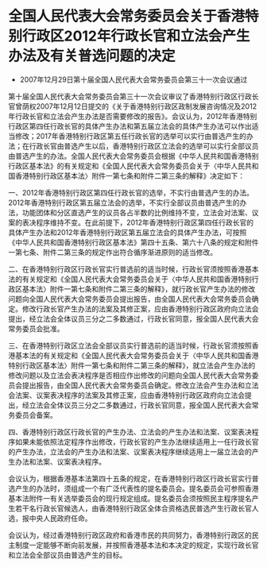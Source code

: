 # 全国人民代表大会常务委员会关于香港特别行政区2012年行政长官和立法会产生办法及有关普选问题的决定

- 2007年12月29日第十届全国人民代表大会常务委员会第三十一次会议通过

<!-- INFO END -->

第十届全国人民代表大会常务委员会第三十一次会议审议了香港特别行政区行政长官曾荫权2007年12月12日提交的《关于香港特别行政区政制发展咨询情况及2012年行政长官和立法会产生办法是否需要修改的报告》。会议认为，2012年香港特别行政区第四任行政长官的具体产生办法和第五届立法会的具体产生办法可以作出适当修改；2017年香港特别行政区第五任行政长官的选举可以实行由普选产生的办法；在行政长官由普选产生以后，香港特别行政区立法会的选举可以实行全部议员由普选产生的办法。全国人民代表大会常务委员会根据《中华人民共和国香港特别行政区基本法》的有关规定和《全国人民代表大会常务委员会关于〈中华人民共和国香港特别行政区基本法〉附件一第七条和附件二第三条的解释》决定如下：

一、2012年香港特别行政区第四任行政长官的选举，不实行由普选产生的办法。2012年香港特别行政区第五届立法会的选举，不实行全部议员由普选产生的办法，功能团体和分区直选产生的议员各占半数的比例维持不变，立法会对法案、议案的表决程序维持不变。在此前提下，2012年香港特别行政区第四任行政长官的具体产生办法和2012年香港特别行政区第五届立法会的具体产生办法，可按照《中华人民共和国香港特别行政区基本法》第四十五条、第六十八条的规定和附件一第七条、附件二第三条的规定作出符合循序渐进原则的适当修改。

二、在香港特别行政区行政长官实行普选前的适当时候，行政长官须按照香港基本法的有关规定和《全国人民代表大会常务委员会关于〈中华人民共和国香港特别行政区基本法〉附件一第七条和附件二第三条的解释》，就行政长官产生办法的修改问题向全国人民代表大会常务委员会提出报告，由全国人民代表大会常务委员会确定。修改行政长官产生办法的法案及其修正案，应由香港特别行政区政府向立法会提出，经立法会全体议员三分之二多数通过，行政长官同意，报全国人民代表大会常务委员会批准。

三、在香港特别行政区立法会全部议员实行普选前的适当时候，行政长官须按照香港基本法的有关规定和《全国人民代表大会常务委员会关于〈中华人民共和国香港特别行政区基本法〉附件一第七条和附件二第三条的解释》，就立法会产生办法的修改问题以及立法会表决程序是否相应作出修改的问题向全国人民代表大会常务委员会提出报告，由全国人民代表大会常务委员会确定。修改立法会产生办法和立法会法案、议案表决程序的法案及其修正案，应由香港特别行政区政府向立法会提出，经立法会全体议员三分之二多数通过，行政长官同意，报全国人民代表大会常务委员会备案。

四、香港特别行政区行政长官的产生办法、立法会的产生办法和法案、议案表决程序如果未能依照法定程序作出修改，行政长官的产生办法继续适用上一任行政长官的产生办法，立法会的产生办法和法案、议案表决程序继续适用上一届立法会的产生办法和法案、议案表决程序。

会议认为，根据香港基本法第四十五条的规定，在香港特别行政区行政长官实行普选产生的办法时，须组成一个有广泛代表性的提名委员会。提名委员会可参照香港基本法附件一有关选举委员会的现行规定组成。提名委员会须按照民主程序提名产生若干名行政长官候选人，由香港特别行政区全体合资格选民普选产生行政长官人选，报中央人民政府任命。

会议认为，经过香港特别行政区政府和香港市民的共同努力，香港特别行政区的民主制度一定能够不断向前发展，并按照香港基本法和本决定的规定，实现行政长官和立法会全部议员由普选产生的目标。
